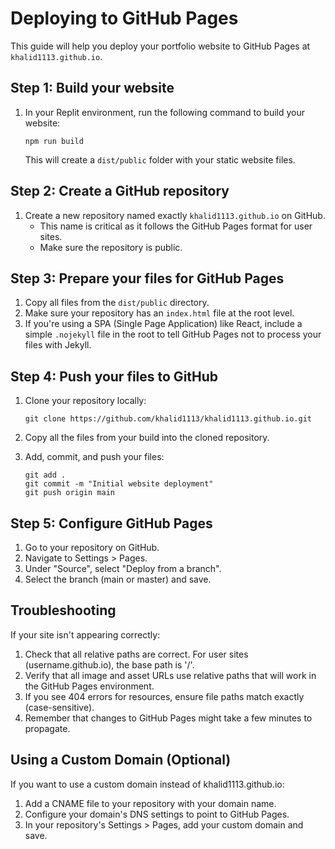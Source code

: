 # Deploying to GitHub Pages

This guide will help you deploy your portfolio website to GitHub Pages at `khalid1113.github.io`.

## Step 1: Build your website

1. In your Replit environment, run the following command to build your website:
   ```
   npm run build
   ```
   This will create a `dist/public` folder with your static website files.

## Step 2: Create a GitHub repository

1. Create a new repository named exactly `khalid1113.github.io` on GitHub.
   - This name is critical as it follows the GitHub Pages format for user sites.
   - Make sure the repository is public.

## Step 3: Prepare your files for GitHub Pages

1. Copy all files from the `dist/public` directory.
2. Make sure your repository has an `index.html` file at the root level.
3. If you're using a SPA (Single Page Application) like React, include a simple `.nojekyll` file in the root to tell GitHub Pages not to process your files with Jekyll.

## Step 4: Push your files to GitHub

1. Clone your repository locally:
   ```
   git clone https://github.com/khalid1113/khalid1113.github.io.git
   ```

2. Copy all the files from your build into the cloned repository.

3. Add, commit, and push your files:
   ```
   git add .
   git commit -m "Initial website deployment"
   git push origin main
   ```

## Step 5: Configure GitHub Pages

1. Go to your repository on GitHub.
2. Navigate to Settings > Pages.
3. Under "Source", select "Deploy from a branch".
4. Select the branch (main or master) and save.

## Troubleshooting

If your site isn't appearing correctly:

1. Check that all relative paths are correct. For user sites (username.github.io), the base path is '/'.
2. Verify that all image and asset URLs use relative paths that will work in the GitHub Pages environment.
3. If you see 404 errors for resources, ensure file paths match exactly (case-sensitive).
4. Remember that changes to GitHub Pages might take a few minutes to propagate.

## Using a Custom Domain (Optional)

If you want to use a custom domain instead of khalid1113.github.io:

1. Add a CNAME file to your repository with your domain name.
2. Configure your domain's DNS settings to point to GitHub Pages.
3. In your repository's Settings > Pages, add your custom domain and save.